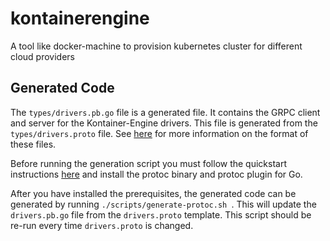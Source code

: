 kontainerengine
========

A tool like docker-machine to provision kubernetes cluster for different cloud providers

## Generated Code

The `types/drivers.pb.go` file is a generated file.  It contains the GRPC 
client and server for the Kontainer-Engine drivers.  This file is generated 
from the `types/drivers.proto` file.  See [here](https://grpc.io/docs/tutorials/basic/go.html)
for more information on the format of these files.

Before running the generation script you must follow the quickstart 
instructions [here](https://grpc.io/docs/quickstart/go.html#prerequisites) and 
install the protoc binary and protoc plugin for Go.

After you have installed the prerequisites, the generated code can be 
generated by running `./scripts/generate-protoc.sh `. This will update the 
`drivers.pb.go` file from the `drivers.proto` template.  This script should 
be re-run every time `drivers.proto` is changed.
